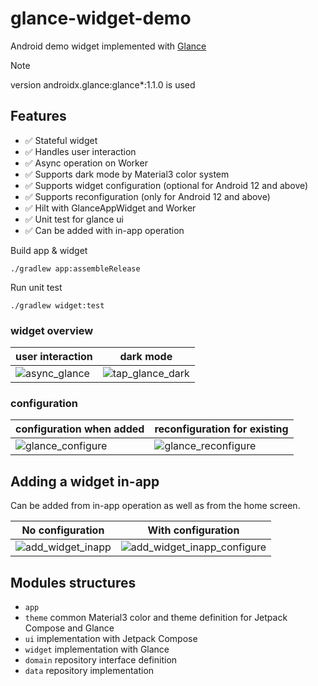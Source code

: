 # glance-widget-demo

Android demo widget implemented
with [Glance](https://developer.android.com/jetpack/androidx/releases/glance)

> [!NOTE]
>
> version androidx.glance:glance*:1.1.0 is used

## Features

- ✅ Stateful widget
- ✅ Handles user interaction
- ✅ Async operation on Worker
- ✅ Supports dark mode by Material3 color system
- ✅ Supports widget configuration (optional for Android 12 and above)
- ✅ Supports reconfiguration (only for Android 12 and above)
- ✅ Hilt with GlanceAppWidget and Worker
- ✅ Unit test for glance ui
- ✅ Can be added with in-app operation

Build app & widget

```shell
./gradlew app:assembleRelease
```

Run unit test

```shell
./gradlew widget:test
```

### widget overview

| user interaction                                                                                                         | dark mode                                                                                                                   |  
|--------------------------------------------------------------------------------------------------------------------------|-----------------------------------------------------------------------------------------------------------------------------|  
| ![async_glance](https://github.com/Seo-4d696b75/glance-widget-demo/assets/25225028/f0250095-3e51-47da-af41-a86527637c90) | ![tap_glance_dark](https://github.com/Seo-4d696b75/glance-widget-demo/assets/25225028/de8c82e8-25c8-4299-a95b-8a7f4ac29a0c) |  

### configuration

| configuration when added                                                                                                     | reconfiguration for existing                                                                                                   |  
|------------------------------------------------------------------------------------------------------------------------------|--------------------------------------------------------------------------------------------------------------------------------|  
| ![glance_configure](https://github.com/Seo-4d696b75/glance-widget-demo/assets/25225028/bc5ea08c-7656-4737-bf4a-fa2038fb0f6e) | ![glance_reconfigure](https://github.com/Seo-4d696b75/glance-widget-demo/assets/25225028/4a19ea9a-2a9e-4783-b6fd-6cb638a063ff) |  

## Adding a widget in-app

Can be added from in-app operation as well as from the home screen.

| No configuration                                                                                     | With configuration                                                                                             |  
|------------------------------------------------------------------------------------------------------|----------------------------------------------------------------------------------------------------------------|
| ![add_widget_inapp](https://github.com/user-attachments/assets/69d4f323-817b-4ca6-b00c-2a1108c31740) | ![add_widget_inapp_configure](https://github.com/user-attachments/assets/0d41dde1-f952-407a-b743-f58ded9fdd7c) |  

## Modules structures

- `app`
- `theme` common Material3 color and theme definition for Jetpack Compose and Glance
- `ui` implementation with Jetpack Compose
- `widget` implementation with Glance
- `domain` repository interface definition
- `data` repository implementation
